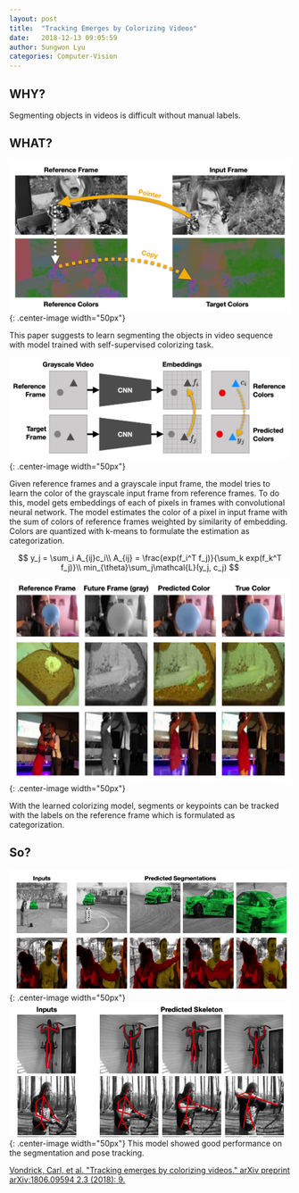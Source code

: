 ```yaml
---
layout: post
title:  "Tracking Emerges by Colorizing Videos"
date:   2018-12-13 09:05:59
author: Sungwon Lyu
categories: Computer-Vision
---
```


## WHY? 
Segmenting objects in videos is difficult without manual labels.

## WHAT?

![image](/assets/images/tecv1.png){: .center-image width="50px"}

This paper suggests to learn segmenting the objects in video sequence with model trained with self-supervised colorizing task. 

![image](/assets/images/tecv2.png){: .center-image width="50px"}

Given reference frames and a grayscale input frame, the model tries to learn the color of the grayscale input frame from reference frames. To do this, model gets embeddings of each of pixels in frames with convolutional neural network. The model estimates the color of a pixel in input frame with the sum of colors of reference frames weighted by similarity of embedding. Colors are quantized with k-means to formulate the estimation as categorization. 

$$
y_j = \sum_i A_{ij}c_i\\
A_{ij} = \frac{exp(f_i^T f_j)}{\sum_k exp(f_k^T f_j)}\\
min_{\theta}\sum_j\mathcal{L}(y_j, c_j)
$$

![image](/assets/images/tecv3.png){: .center-image width="50px"}

With the learned colorizing model, segments or keypoints can be tracked with the labels on the reference frame which is formulated as categorization. 

## So?
![image](/assets/images/tecv4.png){: .center-image width="50px"}
![image](/assets/images/tecv5.png){: .center-image width="50px"}
This model showed good performance on the segmentation and pose tracking. 

[Vondrick, Carl, et al. "Tracking emerges by colorizing videos." arXiv preprint arXiv:1806.09594 2.3 (2018): 9.](http://openaccess.thecvf.com/content_ECCV_2018/papers/Carl_Vondrick_Self-supervised_Tracking_by_ECCV_2018_paper.pdf)